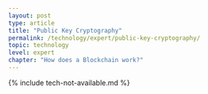 ```yaml
---
layout: post
type: article
title: "Public Key Cryptography"
permalink: /technology/expert/public-key-cryptography/
topic: technology
level: expert
chapter: "How does a Blockchain work?"
---
```


{% include tech-not-available.md %}
